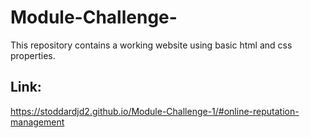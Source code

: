 # Module-Challenge-
This repository contains a working website using basic html and css properties.

## Link:
https://stoddardjd2.github.io/Module-Challenge-1/#online-reputation-management

